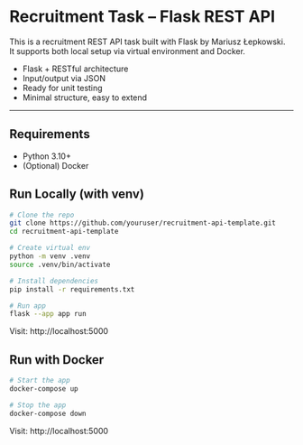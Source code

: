 # Recruitment Task – Flask REST API

This is a recruitment REST API task built with Flask by Mariusz Łepkowski.  
It supports both local setup via virtual environment and Docker.

- Flask + RESTful architecture
- Input/output via JSON
- Ready for unit testing
- Minimal structure, easy to extend

---

## Requirements

- Python 3.10+
- (Optional) Docker

## Run Locally (with venv)

```bash
# Clone the repo
git clone https://github.com/youruser/recruitment-api-template.git
cd recruitment-api-template

# Create virtual env
python -m venv .venv
source .venv/bin/activate 

# Install dependencies
pip install -r requirements.txt

# Run app
flask --app app run
```
Visit: http://localhost:5000

## Run with Docker

```bash
# Start the app
docker-compose up

# Stop the app
docker-compose down
```
Visit: http://localhost:5000

